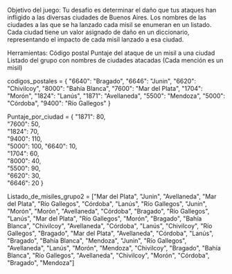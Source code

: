 Objetivo del juego: Tu desafío es determinar el daño que tus ataques han infligido a las diversas ciudades de Buenos Aires. Los nombres de las ciudades a las que se ha lanzado cada misil se enumeran en un listado. Cada ciudad tiene un valor asignado de daño en un diccionario, representando el impacto de cada misil lanzado a esa ciudad.


Herramientas:
Código postal
Puntaje del ataque de un misil a una ciudad
Listado del grupo con nombres de ciudades atacadas (Cada mención es un misil)


codigos_postales = {
    "6640": "Bragado",
    "6646": "Junin",
    "6620": "Chivilcoy",
    "8000": "Bahía Blanca",
    "7600": "Mar del Plata",
    "1704": "Morón",
    "1824": "Lanús",
    "1871": "Avellaneda",
    "5500": "Mendoza",
    "5000": "Córdoba",
    "9400": "Río Gallegos"
}




Puntaje_por_ciudad = {
    "1871": 80,  
    "7600": 50,  
    "1824": 70,  
    "9400": 110,  
    "5000": 100, 
    "6640": 10,  
    "1704": 60,  
    "8000": 40,  
    "5500": 90,  
    "6620": 30,  
    "6646": 20
}



Listado_de_misiles_grupo2 = ["Mar del Plata", "Junin", "Avellaneda", "Mar del Plata", "Río Gallegos", "Córdoba", "Lanús", "Río Gallegos", "Junin", "Morón", "Morón", "Avellaneda", "Córdoba", "Bragado", "Río Gallegos", "Lanús", "Mar del Plata", "Río Gallegos", "Morón", "Bragado", "Bahía Blanca", "Chivilcoy", "Avellaneda", "Córdoba", "Lanús", "Chivilcoy", "Río Gallegos", "Bragado", "Mar del Plata", "Avellaneda", "Córdoba", "Lanús", "Bragado", "Bahía Blanca", "Mendoza", "Junin", "Río Gallegos", "Avellaneda", "Lanús", "Morón", "Mendoza", "Chivilcoy", "Bragado", "Bahía Blanca", "Río Gallegos", "Avellaneda", "Chivilcoy", "Morón", "Córdoba", "Bragado", "Mendoza"]


